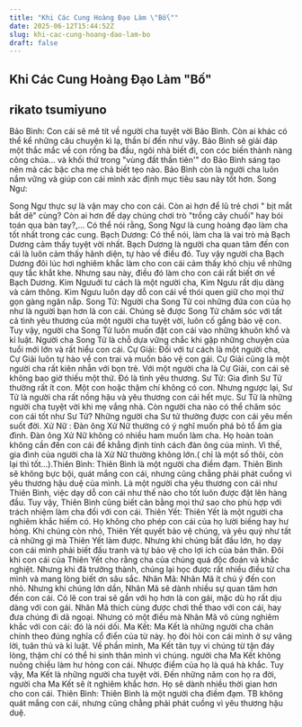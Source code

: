 ```yaml
---
title: "Khi Các Cung Hoàng Đạo Làm \"Bố\""
date: 2025-06-12T15:44:52Z
slug: khi-cac-cung-hoang-dao-lam-bo
draft: false
---
```


## Khi Các Cung Hoàng Đạo Làm "Bố"

## rikato tsumiyuno

Bảo Bình: Con cái sẽ mê tít về người cha tuyệt vời Bảo Bình. Còn ai khác có thể kể những câu chuyện kì lạ, thần bí đến như vậy. Bảo Bình sẽ giải đáp một thắc mắc về con rồng ba đầu, ngôi nhà biết đi, con cóc biến thành nàng công chúa... và khối thứ trong "vùng đất thần tiên'" do Bảo Bình sáng tạo nên mà các bậc cha mẹ chả biết tẹo nào.
Bảo Bình còn là người cha luôn nắm vững và giúp con cái mình xác định mục tiêu sau này tốt hơn.
Song Ngư:
 
 
Song Ngư thực sự là vận may cho con cái. Còn ai hơn để lũ trẻ chơi " bịt mắt bắt dê" cùng? Còn ai hơn để dạy chúng chơi trò "trồng cây chuối" hay bói toán qua bàn tay?,... Có thể nói rằng, Song Ngư là cung hoàng đạo làm cha tốt nhất trong các cung.
Bạch Dương: Có thể nói, làm cha là vai trò mà Bạch Dương cảm thấy tuyệt vời nhất. Bạch Dương là người cha quan tâm đến con cái là luôn cảm thấy hãnh diện, tự hào về điều đó. Tuy vậy người cha Bạch Dương đôi lúc hơi nghiêm khắc làm cho con cái cảm thấy khó chịu về những quy tắc khắt khe. Nhưng sau này, điều đó làm cho con cái rất biết ơn về Bạch Dương.
Kim Ngưuới tư cách là một người cha, Kim Ngưu rất dịu dàng và cảm thông. Kim Ngưu luôn dạy dỗ con cái về thói quen giữ cho mọi thứ gọn gàng ngăn nắp.
Song Tử: Người cha Song Tử coi những đứa con của họ như là người bạn hơn là con cái. Chúng sẽ được Song Tử chăm sóc với tất cả tình yêu thương của một người cha tuyệt vời, luôn cố gắng bảo vệ con. Tuy vậy, người cha Song Tử luôn muốn đặt con cái vào những khuôn khổ và kỉ luật. Người cha Song Tử là chỗ dựa vững chắc khi gặp những chuyện của tuổi mới lớn và rất hiểu con cái.
Cự Giải: Đối với tư cách là một người cha, Cự Giải luôn tự hào về con trai và muốn bảo vệ con gái. Cự Giải cũng là một người cha rất kiên nhẫn với bọn trẻ. Với một người cha là Cự Giải, con cái sẽ không bao giờ thiếu một thứ. Đó là tình yêu thương.
Sư Tử: Gia đình Sư Tử thường rất ít con. Một con hoặc thậm chí không có con. Nhưng ngược lại, Sư Tử là người cha rất nồng hậu và yêu thương con cái hết mực. Sư Tử là những người cha tuyệt vời khi mẹ vắng nhà. Còn người cha nào có thể chăm sóc con cái tốt như Sư Tử? Những người cha Sư tử thường được con cái yêu mến suốt đời.
Xử Nữ : Đàn ông Xử Nữ thường có ý nghĩ muốn phá bỏ tổ ấm gia đình. Đàn ông Xử Nữ không có nhiều ham muốn làm cha. Họ hoàn toàn không cần đến con cái để khẳng định tính cách đàn ông của mình. Vì thế, gia đình của người cha là Xử Nữ thường không lớn.( chỉ là một số thôi, còn lại thì tốt...).Thiên Bình: Thiên Bình là một người cha điềm đạm. Thiên Bình sẽ không bực bội, quát mắng con cái, nhưng cũng chẳng phải phát cuồng vì yêu thương hậu duệ của mình. Là một người cha yêu thương con cái như Thiên Bình, việc dạy dỗ con cái như thế nào cho tốt luôn được đặt lên hàng đầu. Tuy vậy, Thiên Bình cũng biết cân bằng mọi thứ sao cho phù hợp với trách nhiệm làm cha đối với con cái.
Thiên Yết: Thiên Yết là một người cha nghiêm khắc hiếm có. Họ không cho phép con cái của họ lười biếng hay hư hỏng. Khi chúng còn nhỏ, Thiên Yết quyết bảo vệ chúng, và yêu quý như tất cả những gì mà Thiên Yết làm được. Nhưng khi chúng bắt đầu lớn, họ dạy con cái mình phải biết đấu tranh và tự bảo vệ cho lợi ích của bản thân. Đôi khi con cái của Thiên Yết cho rằng cha của chúng quá độc đoán và khắc nghiệt. Nhưng khi đã trưởng thành, chúng lại học được rất nhiều điều từ cha mình và mang lòng biết ơn sâu sắc.
Nhân Mã: Nhân Mã ít chú ý đến con nhỏ. Nhưng khi chúng lớn dần, Nhân Mã sẽ dành nhiều sự quan tâm hơn đến con cái. Có lẽ con trai sẽ gần với họ hơn là con gái, mặc dù họ rất dịu dàng với con gái. Nhân Mã thích cùng được chơi thể thao với con cái, hay đưa chúng đi dã ngoại. Nhưng có một điều mà Nhân Mã vô cùng nghiêm khắc với con cái: đó là nói dối. 
Ma Kết: Ma Kết là những người cha chân chính theo đúng nghĩa cổ điển của từ này. họ đòi hỏi con cái mình ở sự vâng lời, tuân thủ và kỉ luật. Về phần mình, Ma Kết tân tụy vì chúng từ tận đáy lòng, thậm chí có thể hi sinh thân mình vì chúng. người cha Ma Kết không nuông chiều làm hư hỏng con cái. Nhược điểm của họ là quá hà khắc. Tuy vậy, Ma Kết là những người cha tuyệt vời. Đến những năm con họ ra đời, người cha Ma Kết sẽ ít nghiêm khắc hơn. Họ sẽ dành nhiều thời gian hơn cho con cái.
Thiên Bình: Thiên Bình là một người cha điềm đạm. TB không quát mắng con cái, nhưng cũng chẳng phải phát cuồng vì yêu thương hậu duệ.